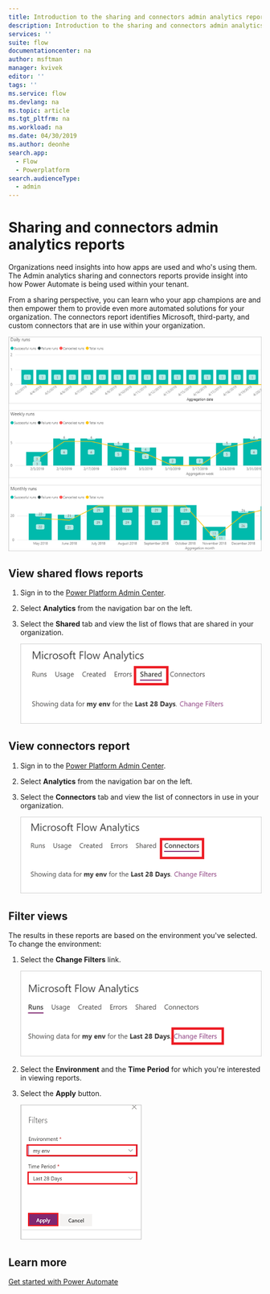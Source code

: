 ```yaml
---
title: Introduction to the sharing and connectors admin analytics reports | Microsoft Docs
description: Introduction to the sharing and connectors admin analytics reports for Power Automate.
services: ''
suite: flow
documentationcenter: na
author: msftman
manager: kvivek
editor: ''
tags: ''
ms.service: flow
ms.devlang: na
ms.topic: article
ms.tgt_pltfrm: na
ms.workload: na
ms.date: 04/30/2019
ms.author: deonhe
search.app: 
  - Flow
  - Powerplatform
search.audienceType: 
  - admin
---
```


# Sharing and connectors admin analytics reports


Organizations need insights into how apps are used and who's using them. The Admin analytics sharing and connectors reports provide insight into how Power Automate is being used within your tenant. 

From a sharing perspective, you can learn who your app champions are and then empower them to provide even more automated solutions for your organization. The connectors report identifies Microsoft, third-party, and custom connectors that are in use within your organization.

![All-up report](media/admin-analytics-report/default-report.png)

## View shared flows reports

1. Sign in to the [Power Platform Admin Center](https://admin.powerplatform.microsoft.com/).
1. Select **Analytics** from the navigation bar on the left.
1. Select the **Shared** tab and view the list of flows that are shared in your organization.
 
    ![Shared connectors view](media/admin-analytics-report/shared-tab.png)


## View connectors report

1. Sign in to the [Power Platform Admin Center](https://admin.powerplatform.microsoft.com/).
1. Select **Analytics** from the navigation bar on the left.
1. Select the **Connectors** tab and view the list of connectors in use in your organization.
 
    ![The connectors view](media/admin-analytics-report/connectors-tab.png)

## Filter views

The results in these reports are based on the environment you've selected. To change the environment:

1. Select the **Change Filters** link.
    
    ![Change filters](media/admin-analytics-report/filters.png)

1. Select the **Environment** and the **Time Period** for which you're interested in viewing reports.
1. Select the **Apply** button.

    ![Filters detail](media/admin-analytics-report/filters-detail.png)

## Learn more

[Get started with Power Automate](getting-started.md)











